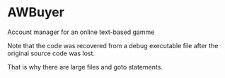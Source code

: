 # AWBuyer
Account manager for an online text-based gamme

Note that the code was recovered from a debug executable file after the original source code was lost.

That is why there are large files and goto statements.
